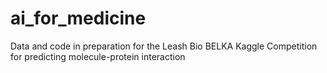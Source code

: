 # ai_for_medicine
Data and code in preparation for the Leash Bio BELKA Kaggle Competition for predicting molecule-protein interaction
